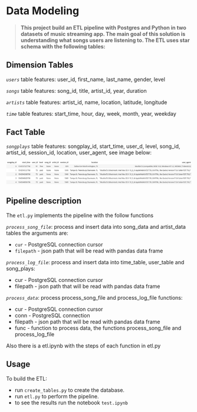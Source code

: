 # Data Modeling
> #### This project build an ETL pipeline with Postgres and Python in two datasets of music streaming app. The main goal of this solution is understanding what songs users are listening to. The ETL uses star schema with the following tables:

## Dimension Tables
*`users`* table features: user_id, first_name, last_name, gender, level


*`songs`* table features: song_id, title, artist_id, year, duration


*`artists`* table features: artist_id, name, location, latitude, longitude


*`time`* table features: start_time, hour, day, week, month, year, weekday


## Fact Table
*`songplays`* table features: songplay_id, start_time, user_d, level, song_id, artist_id, session_id, location, user_agent, see image below:

![song_plays table](song_plays.png)


## Pipeline description

The `etl.py` implements the pipeline with the follow functions

*`process_song_file`*: process and insert data into song_data and artist_data tables the arguments are:
- `cur` - PostgreSQL connection cursor 
- `filepath` -  json path that will be read with pandas data frame


*`process_log_file`*: process and insert data into time_table, user_table and song_plays:                
- cur - PostgreSQL connection cursor 
- filepath -  json path that will be read with pandas data frame


*`process_data`*: process process_song_file and process_log_file functions:                
- cur - PostgreSQL connection cursor 
- conn - PostgreSQL connection
- filepath -  json path that will be read with pandas data frame
- func - function to process data, the functions process_song_file and process_log_file


Also there is a etl.ipynb with the steps of each function in etl.py


## Usage
To build the ETL:
- run `create_tables.py` to create the database.
- run `etl.py` to perform the pipeline. 
- to see the results run the notebook `test.ipynb`
